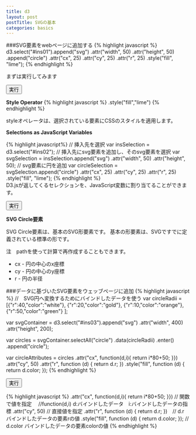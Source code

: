 ```yaml
---
title: d3
layout: post
postTitle: SVGの基本
categories: basics
---
```


###SVG要素をwebページに追加する
{% highlight javascript %}
d3.select("#ins01").append("svg")
                   .attr("width", 50)
                   .attr("height", 50)
                   .append("circle")
                   .attr("cx", 25)
                   .attr("cy", 25)
                   .attr("r", 25)
                   .style("fill", "lime");
{% endhighlight %}          

まずは実行してみます

<button id="btn01" class="btn btn-info">実行</button>
<div id="ins01"></div>

__Style Operator__
{% highlight javascript %}
.style("fill","lime")
{% endhighlight %}
         
styleオペレータは、選択されている要素にCSSのスタイルを適用します。

__Selections as JavaScript Variables__

{% highlight javascript%}
// 挿入先を選択
var insSelection = d3.select("#ins02");
// 挿入先にsvg要素を追加し、そのsvg要素を選択
var svgSelection = insSelection.append("svg")
      .attr("width", 50)
      .attr("height", 50);
// svg要素に円を追加 
var circleSelection = svgSelection.append("circle")
      .attr("cx", 25)
      .attr("cy", 25)
      .attr("r", 25)
      .style("fill", "lime");
{% endhighlight %}          
D3.jsが返してくるセレクションを、JavaScript変数に割り当てることができます。

<button id="btn02" class="btn btn-info">実行</button>
<div id="ins02"></div>

__SVG Circle要素__

SVG Circle要素は、基本のSVG形要素です。 基本の形要素は、SVGですでに定義されている標準の形です。 

注　pathを使って計算で再作成することもできます。

* cx - 円の中心のx座標
* cy - 円の中心のy座標
* r - 円の半径

###データに基づいたSVG要素をウェッブページに追加
{% highlight javascript %}
//　SVG円へ変換するためにバインドしたデータを使う
var circleRadii = [{"r":40,"color":"white"},
                   {"r":20,"color":"gold"},
                   {"r":10,"color":"orange"},
                   {"r":50,"color":"green"}
                  ];

var svgContainer = d3.select("#ins03").append("svg")
                                    .attr("width", 400)
                                    .attr("height", 200);

var circles = svgContainer.selectAll("circle")
                          .data(circleRadii)
                          .enter()
                          .append("circle");

var circleAttributes = circles
                       .attr("cx", function(d,i){ return i*80+50; }})
                       .attr("cy", 50)
                       .attr("r", function (d) { return d.r; })
                       .style("fill", function (d) { return d.color; });
{% endhighlight %}

<button id="btn03" class="btn btn-info">実行</button>
<div id="ins03"></div>

{% highlight javascript %}
 .attr("cx", function(d,i){ return i*80+50; }}) // 関数で値を指定　
   //function(d,i)  d:バインドしたデータ　i:バインドしたデータの指標
 .attr("cy", 50) // 直接値を指定
 .attr("r", function (d) { return d.r; })　// d.r バインドしたデータの要素rの値
 .style("fill", function (d) { return d.color; }); // d.color バインドしたデータの要素colorの値
{% endhighlight %}


<script src="http://d3js.org/d3.v3.min.js" charset="utf-8"></script>
<script>
// button01
d3.select("#btn01").on("click", function(){

  d3.select("#ins01").append("svg")
                   .attr("width", 50)
                   .attr("height", 50)
                   .append("circle")
                   .attr("cx", 25)
                   .attr("cy", 25)
                   .attr("r", 25)
                   .style("fill", "lime");
});

// button2
d3.select("#btn02").on("click", function(){

  var insSelection = d3.select("#ins02");
 
  var svgSelection = insSelection.append("svg")
                                 .attr("width", 50)
                                 .attr("height", 50);
 
  var circleSelection = svgSelection.append("circle")
                                 .attr("cx", 25)
                                 .attr("cy", 25)
                                 .attr("r", 25)
                                 .style("fill", "lime");

});

// button3
d3.select("#btn03").on("click", function(){

  //　SVG円へ変換するためにバインドしたデータを使う
  var circleRadii = [{"r":40,"color":"white"},
                     {"r":20,"color":"gold"},
                     {"r":10,"color":"aqua"},
                     {"r":30,"color":"green"}
                    ];

  var svgContainer = d3.select("#ins03").append("svg")
                                    .attr("width", 400)
                                    .attr("height", 200);

  var circles = svgContainer.selectAll("circle")
                          .data(circleRadii)
                          .enter()
                          .append("circle");

  var circleAttributes = circles
                       .attr("cx", function(d,i){ return i*80 +50 ; })
                       .attr("cy", 50)
                       .attr("r", function (d) { return d.r; })
                       .style("fill", function (d) { return d.color; });

});

</script>        